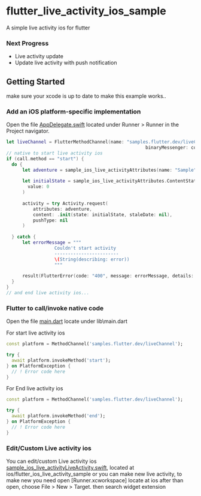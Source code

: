 # flutter_live_activity_ios_sample

A simple live activity ios for flutter


### Next Progress
- Live activity update
- Update live activity with push notification

## Getting Started

make sure your xcode is up to date to make this example works..

### Add an iOS platform-specific implementation

Open the file [AppDelegate.swift](https://github.com/RahmadFani/flutter_ios_live_activity_sample/) located under Runner > Runner in the Project navigator.

``` swift
let liveChannel = FlutterMethodChannel(name: "samples.flutter.dev/liveChannel",
                                                    binaryMessenger: controller.binaryMessenger)
// native to start live activity ios
if (call.method == "start") {
  do {
      let adventure = sample_ios_live_activityAttributes(name: "Sample")
  
      let initialState = sample_ios_live_activityAttributes.ContentState(
        value: 0
      )
      
      activity = try Activity.request(
          attributes: adventure,
          content: .init(state: initialState, staleDate: nil),
          pushType: nil
      )
      
  } catch {
      let errorMessage = """
                  Couldn't start activity
                  ------------------------
                  \(String(describing: error))
                  """
      
      result(FlutterError(code: "400", message: errorMessage, details: error))
  }
}
// and end live activity ios...
```

### Flutter to call/invoke native code

Open the file [main.dart](https://github.com/RahmadFani/flutter_ios_live_activity_sample/) locate under lib\main.dart

For start live activity ios 

``` dart 
const platform = MethodChannel('samples.flutter.dev/liveChannel');

try {
  await platform.invokeMethod('start');
} on PlatformException {
  // ! Error code here
}
```

For End live activity ios 

``` dart 
const platform = MethodChannel('samples.flutter.dev/liveChannel');

try {
  await platform.invokeMethod('end');
} on PlatformException {
  // ! Error code here
}
```

### Edit/Custom Live activity ios

You can edit/custom Live activity ios [sample_ios_live_activityLiveActivity.swift](https://github.com/RahmadFani/flutter_ios_live_activity_sample/blob/main/ios/sample_ios_live_activity/sample_ios_live_activityLiveActivity.swift), located at ios/flutter_ios_live_activity_sample or you can make new live activity, to make new you need open [Runner.xcworkspace] locate at ios after than open, choose File > New > Target. then search widget extension

